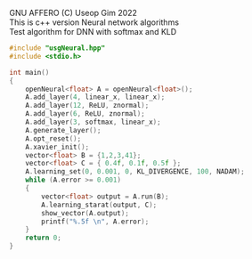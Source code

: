 GNU AFFERO (C) Useop Gim 2022\
This is c++ version Neural network algorithms\
Test algorithm for DNN with softmax and KLD
```cpp
#include "usgNeural.hpp"
#include <stdio.h>

int main()
{
	openNeural<float> A = openNeural<float>();
	A.add_layer(4, linear_x, linear_x);
	A.add_layer(12, ReLU, znormal);
	A.add_layer(6, ReLU, znormal);
	A.add_layer(3, softmax, linear_x);
	A.generate_layer(); 
	A.opt_reset();
	A.xavier_init();
	vector<float> B = {1,2,3,41};
	vector<float> C = { 0.4f, 0.1f, 0.5f };
	A.learning_set(0, 0.001, 0, KL_DIVERGENCE, 100, NADAM);
	while (A.error >= 0.001)
	{
		vector<float> output = A.run(B);
		A.learning_starat(output, C);
		show_vector(A.output);
		printf("%.5f \n", A.error);
	}
	return 0;
}
```
